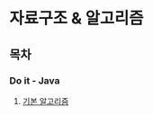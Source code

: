 # 자료구조 & 알고리즘
## 목차
### Do it - Java
1. [기본 알고리즘](https://github.com/6unhkui/data-structures-algorithms/tree/master/doit-java/src/chap01)
